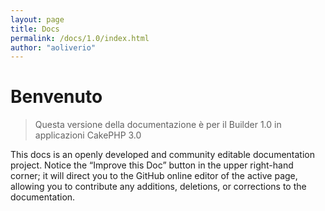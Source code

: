 ```yaml
---
layout: page
title: Docs
permalink: /docs/1.0/index.html
author: "aoliverio"
---
```


# Benvenuto

> Questa versione della documentazione è per il Builder 1.0 in applicazioni CakePHP 3.0

This docs is an openly developed and community editable documentation project. Notice the “Improve this Doc” button in the upper right-hand corner; it will direct you to the GitHub online editor of the active page, allowing you to contribute any additions, deletions, or corrections to the documentation.